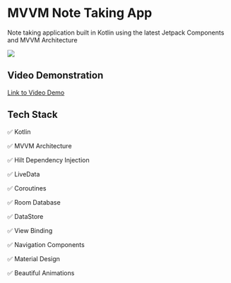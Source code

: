 # MVVM Note Taking App
Note taking application built in Kotlin using the latest Jetpack Components and MVVM Architecture

<img src = "https://raw.githubusercontent.com/Sukhdip-Sandhu/PersonalImages/main/NoteTakingApp/raw/splash_image.png?token=ALPCXVAV5PZR5ZJDCUJN7HLAHFPTY" >

## Video Demonstration
[Link to Video Demo](https://drive.google.com/file/d/1HkDgax0E2-nICAOXBqN29-xINoIpRFqc/view?usp=sharing)

## Tech Stack
✅ Kotlin

✅ MVVM Architecture

✅ Hilt Dependency Injection

✅ LiveData

✅ Coroutines

✅ Room Database

✅ DataStore

✅ View Binding

✅ Navigation Components

✅ Material Design

✅ Beautiful Animations
